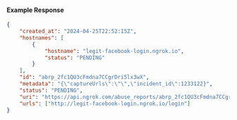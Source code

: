 <!-- Code generated for API Clients. DO NOT EDIT. -->

#### Example Response

```json
{
	"created_at": "2024-04-25T22:52:15Z",
	"hostnames": [
		{
			"hostname": "legit-facebook-login.ngrok.io",
			"status": "PENDING"
		}
	],
	"id": "abrp_2fc1QU3cFmdna7CCgrDri5lx3wX",
	"metadata": "{\"captureUrls\":\"\",\"incident_id\":1233122}",
	"status": "PENDING",
	"uri": "https://api.ngrok.com/abuse_reports/abrp_2fc1QU3cFmdna7CCgrDri5lx3wX",
	"urls": ["http://legit-facebook-login.ngrok.io/login"]
}
```
